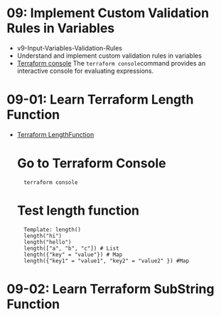 # 09: Implement Custom Validation Rules in Variables 
- v9-Input-Variables-Validation-Rules
- Understand and implement custom validation rules in variables
- [Terraform console](https://www.terraform.io/docs/cli/commands/console.html) The `terraform console`command provides an interactive console for evaluating expressions.

# 09-01: Learn Terraform Length Function
- [Terraform LengthFunction](https://www.terraform.io/docs/language/functions/length.html)
    # Go to Terraform Console
        terraform console
    # Test length function
        Template: length()
        length("hi")
        length("hello")
        length(["a", "b", "c"]) # List
        length({"key" = "value"}) # Map
        length({"key1" = "value1", "key2" = "value2" }) #Map

# 09-02: Learn Terraform SubString Function

